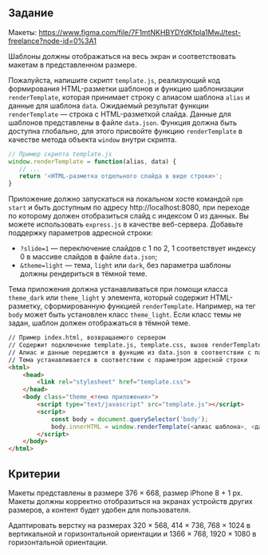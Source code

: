## Задание

Макеты: https://www.figma.com/file/7F1mtNKHBYDYdKfpla1MwJ/test-freelance?node-id=0%3A1

Шаблоны должны отображаться на весь экран и соответствовать макетам в представленном размере.

Пожалуйста, напишите скрипт `template.js`, реализующий код формирования HTML-разметки шаблонов и функцию шаблонизации `renderTemplate`, которая принимает строку с алиасом шаблона `alias` и данные для шаблона `data`. Ожидаемый результат функции `renderTemplate` — строка с HTML-разметкой слайда. Данные для шаблонов представлены в файле `data.json`. Функция должна быть доступна глобально, для этого присвойте функцию `renderTemplate` в качестве метода объекта `window` внутри скрипта.

```js
// Пример скрипта template.js
window.renderTemplate = function(alias, data) {
   // ...
   return '<HTML-разметка отдельного слайда в виде строки>';
}
```
Приложение должно запускаться на локальном хосте командой `npm start` и быть доступным по адресу http://localhost:8080, при переходе по которому должен отобразиться слайд с индексом 0 из данных. Вы можете использовать `express.js` в качестве веб-сервера.
Добавьте поддержку параметров адресной строки:
* `?slide=1` — переключение слайдов с 1 по 2, 1 соответствует индексу 0 в массиве слайдов в файле `data.json`;
* `&theme=light` — тема, `light` или `dark`, без параметра шаблоны должны рендериться в тёмной теме.

Тема приложения должна устанавливаться при помощи класса `theme_dark` или `theme_light` у элемента, который содержит HTML-разметку, сформированную функцией `renderTemplate`. Например, на тег `body` может быть установлен класс `theme_light`. Если класс темы не задан, шаблон должен отображаться в тёмной теме.

```html
// Пример index.html, возвращаемого сервером
// Cодержит подключение template.js, template.css, вызов renderTemplate, установку содержимого body
// Алиас и данные передаются в функцию из data.json в соответствии с параметром адресной строки
// Тема устанавливается в соответствии с параметром адресной строки
<html>
    <head>
        <link rel="stylesheet" href="template.css">
    </head>
    <body class="theme_<тема приложения>">
        <script type="text/javascript" src="template.js"></script>
        <script>
            const body = document.querySelector('body');
            body.innerHTML = window.renderTemplate(<алиас шаблона>, <данные шаблона>);
        </script>
    </body>
</html>
```
## Критерии

Макеты представлены в размере 376 × 668, размер iPhone 8 + 1 px. Макеты должны корректно отобразиться на экранах устройств других размеров, а контент будет удобен для пользователя.

Адаптировать верстку на размерах 320 × 568, 414 × 736, 768 × 1024 в вертикальной и горизонтальной ориентации и 1366 × 768, 1920 × 1080 в горизонтальной ориентации.
